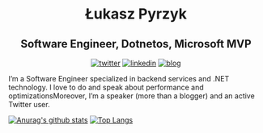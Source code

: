 
<h1 align="center">Łukasz Pyrzyk</h1>
<h2 align="center">Software Engineer, Dotnetos, Microsoft MVP</h2>
<p align="center">
  <a href="https://twitter.com/lukaszpyrzyk"><img src="https://cdn1.iconfinder.com/data/icons/social-80/32/Social_social_twitter-32.png" alt="twitter"></a>
  <a href="https://www.linkedin.com/in/lukaszpyrzyk/"><img src="https://cdn1.iconfinder.com/data/icons/social-80/32/Social_social_linkedin_linked_in-32.png" alt="linkedin"></a>
  <a href="https://pyrzyk.net/"><img src="https://cdn1.iconfinder.com/data/icons/social-80/32/Social_social_dribbble_dribble_dribbbble-32.png" alt="blog"></a>
</p>

I’m a Software Engineer specialized in backend services and .NET technology. I love to do and speak about performance and optimizationsMoreover, I’m a speaker (more than a blogger) and an active Twitter user.

[![Anurag's github stats](https://github-readme-stats.vercel.app/api?username=lukasz-pyrzyk&show_icons=true)](https://github.com/anuraghazra/github-readme-stats)
[![Top Langs](https://github-readme-stats.vercel.app/api/top-langs/?username=lukasz-pyrzyk&layout=compact)](https://github.com/anuraghazra/github-readme-stats)
